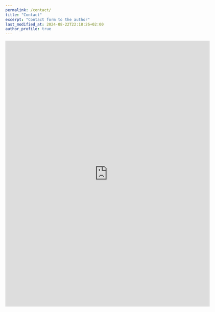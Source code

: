 ```yaml
---
permalink: /contact/
title: "Contact"
excerpt: "Contact form to the author"
last_modified_at: 2024-08-22T22:18:26+02:00
author_profile: true
---
```


<iframe src="https://docs.google.com/forms/d/e/1FAIpQLSeS0Kt9P_5VDf91zAzEk-lUwGTMtOFKdSwEgq1g9MceVg29oA/viewform?embedded=true" width="640" height="833" frameborder="0" marginheight="0" marginwidth="0">Ładuję…</iframe>